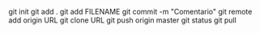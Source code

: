 git init
git add .
git add FILENAME
git commit -m "Comentario"
git remote add origin URL
git clone URL
git push origin master
git status
git pull
